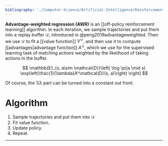 ```yaml
---
bibliography: './Computer-Science/Artificial-Intelligence/Reinforcement-Learning/papers.bib'
---
```


**Advantage-weighted regression (AWR)** is an [[off-policy reinforcement learning]] algorithm. In each iteration, we sample trajectories and put them into a replay buffer $\mathcal{D}$, introduced in @peng2019advantageweighted. Then we use $\mathcal{D}$ to fit a [[value function]] $V^\mathcal{D}$, and then use it to compute [[advantages|advantage function]] $A^\mathcal{D}$, which we use for the supervised learning task of matching actions weighted by the likelihood of taking actions in the buffer.

$$
\mathbb{E}_{s, a\sim \mathcal{D}}\left[ \log \pi(a \mid s) \exp\left(\frac{1}{\lambda}A^\mathcal{D}(s, a)\right) \right]
$$

Of course, the $1/\lambda$ part can be turned into a constant out front.

# Algorithm

1. Sample trajectories and put them into $\mathcal{D}$
2. Fit value function.
3. Update policy.
4. Repeat.

---
